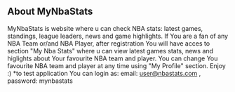 ## About MyNbaStats

MyNbaStats is website where u can check NBA stats: latest games, standings, league leaders, news and game highlights.
If You are a fan of any NBA Team or/and NBA Player, after registration You will have acces to section "My Nba Stats" where u can view latest games stats, news and higlights about Your favourite NBA team and player.
You can change You favourite NBA team and player at any time using "My Profile" section.
Enjoy :)
*to test application You can login as: 
email: user@nbastats.com ,
password: mynbastats

